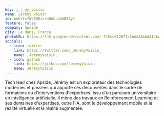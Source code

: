 ```yaml
---
key: j_r_my_voisin
name: Jérémy Voisin
id: umDrfx7WeEQRicrwBAbLUu6B5By1
feature: false
company: Apside
city: Le Mans, France
photoURL: https://lh5.googleusercontent.com/-ZhEccK12WTI/AAAAAAAAAAI/AAAAAAAAAAA/ACevoQNNaAY4ao8cC9z2JwqIgx9FdLZM6g/mo/photo.jpg
socials:
  - icon: twitter
    link: https://twitter.com/_JeremyVoisin_
    name: _JeremyVoisin_
  - icon: github
    link: https://github.com/JeremyVoisin
    name: JeremyVoisin
---
```

Tech lead chez Apside, Jérémy est un explorateur des technologies modernes et passées qui apporte ses découvertes dans le cadre de formations ou d'interventions d'expertises.
Issu d'un parcours universitaire en intelligence artificielle, il mène des travaux en Reinforcement Learning et ses domaines d'expertises, outre l'IA, sont le développement mobile et la réalité virtuelle et la réalité augmentée.
